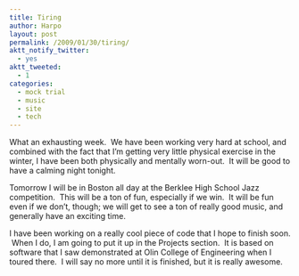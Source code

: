 ```yaml
---
title: Tiring
author: Harpo
layout: post
permalink: /2009/01/30/tiring/
aktt_notify_twitter:
  - yes
aktt_tweeted:
  - 1
categories:
  - mock trial
  - music
  - site
  - tech
---
```

What an exhausting week.  We have been working very hard at school, and combined with the fact that I&#8217;m getting very little physical exercise in the winter, I have been both physically and mentally worn-out.  It will be good to have a calming night tonight.

Tomorrow I will be in Boston all day at the Berklee High School Jazz competition.  This will be a ton of fun, especially if we win.  It will be fun even if we don&#8217;t, though; we will get to see a ton of really good music, and generally have an exciting time.

I have been working on a really cool piece of code that I hope to finish soon.  When I do, I am going to put it up in the Projects section.  It is based on software that I saw demonstrated at Olin College of Engineering when I toured there.  I will say no more until it is finished, but it is really awesome.